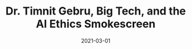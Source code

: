 ---
title: "Dr. Timnit Gebru, Big Tech, and the AI Ethics Smokescreen"
authors:
    - "Mia Dand"
categories: 
    - "AI"
    - "ethics"
    - "racism"
link: "https://miad.medium.com/dr-timnit-gebru-big-tech-and-the-ai-ethics-smokescreen-45eb03d1fe6d"
date: "2021-03-01"
---
